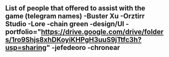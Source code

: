 List of people that offered to assist with the game (telegram names)
-Buster Xu
-Orztirr Studio -Lore
-chain green -design/UI -portfolio="https://drive.google.com/drive/folders/1ro9Shjs8xhDKoyiKHPgH3uuS9jTtfc3h?usp=sharing"
-jefedeoro
-chronear
-


